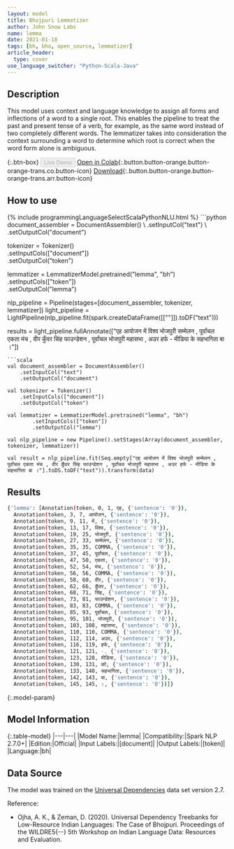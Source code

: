 ```yaml
---
layout: model
title: Bhojpuri Lemmatizer
author: John Snow Labs
name: lemma
date: 2021-01-18
tags: [bh, bho, open_source, lemmatizer]
article_header:
  type: cover
use_language_switcher: "Python-Scala-Java"
---
```


## Description

This model uses context and language knowledge to assign all forms and inflections of a word to a single root. This enables the pipeline to treat the past and present tense of a verb, for example, as the same word instead of two completely different words. The lemmatizer takes into consideration the context surrounding a word to determine which root is correct when the word form alone is ambiguous.

{:.btn-box}
<button class="button button-orange" disabled>Live Demo</button>
[Open in Colab](https://colab.research.google.com/github/JohnSnowLabs/spark-nlp-workshop/blob/master/tutorials/Certification_Trainings/Public/3.SparkNLP_Pretrained_Models.ipynb){:.button.button-orange.button-orange-trans.co.button-icon}
[Download](https://s3.amazonaws.com/auxdata.johnsnowlabs.com/public/models/lemma_bh_2.7.0_2.4_1610989221391.zip){:.button.button-orange.button-orange-trans.arr.button-icon}

## How to use



<div class="tabs-box" markdown="1">
{% include programmingLanguageSelectScalaPythonNLU.html %}
```python
document_assembler = DocumentAssembler() \
    .setInputCol("text") \
    .setOutputCol("document")

tokenizer = Tokenizer()\
    .setInputCols(["document"]) \
    .setOutputCol("token")

lemmatizer = LemmatizerModel.pretrained("lemma", "bh") \
        .setInputCols(["token"]) \
        .setOutputCol("lemma")

nlp_pipeline = Pipeline(stages=[document_assembler, tokenizer, lemmatizer])
light_pipeline = LightPipeline(nlp_pipeline.fit(spark.createDataFrame([[""]]).toDF("text")))

results = light_pipeline.fullAnnotate(["एह आयोजन में विश्व भोजपुरी सम्मेलन , पूर्वांचल एकता मंच , वीर कुँवर सिंह फाउन्डेशन , पूर्वांचल भोजपुरी महासभा , अउर हर्फ - मीडिया के सहभागिता बा ।"])
```
```scala
val document_assembler = DocumentAssembler()
    .setInputCol("text")
    .setOutputCol("document")

val tokenizer = Tokenizer()
    .setInputCols(["document"])
    .setOutputCol("token")

val lemmatizer = LemmatizerModel.pretrained("lemma", "bh")
        .setInputCols(["token"])
        .setOutputCol("lemma")

val nlp_pipeline = new Pipeline().setStages(Array(document_assembler, tokenizer, lemmatizer))

val result = nlp_pipeline.fit(Seq.empty["एह आयोजन में विश्व भोजपुरी सम्मेलन , पूर्वांचल एकता मंच , वीर कुँवर सिंह फाउन्डेशन , पूर्वांचल भोजपुरी महासभा , अउर हर्फ - मीडिया के सहभागिता बा ।"].toDS.toDF("text")).transform(data)
```

</div>

## Results

```bash
{'lemma': [Annotation(token, 0, 1, एह, {'sentence': '0'}),
  Annotation(token, 3, 7, आयोजन, {'sentence': '0'}),
  Annotation(token, 9, 11, में, {'sentence': '0'}),
  Annotation(token, 13, 17, विश्व, {'sentence': '0'}),
  Annotation(token, 19, 25, भोजपुरी, {'sentence': '0'}),
  Annotation(token, 27, 33, सम्मेलन, {'sentence': '0'}),
  Annotation(token, 35, 35, COMMA, {'sentence': '0'}),
  Annotation(token, 37, 45, पूर्वांचल, {'sentence': '0'}),
  Annotation(token, 47, 50, एकता, {'sentence': '0'}),
  Annotation(token, 52, 54, मंच, {'sentence': '0'}),
  Annotation(token, 56, 56, COMMA, {'sentence': '0'}),
  Annotation(token, 58, 60, वीर, {'sentence': '0'}),
  Annotation(token, 62, 66, कुँवर, {'sentence': '0'}),
  Annotation(token, 68, 71, सिंह, {'sentence': '0'}),
  Annotation(token, 73, 81, फाउन्डेशन, {'sentence': '0'}),
  Annotation(token, 83, 83, COMMA, {'sentence': '0'}),
  Annotation(token, 85, 93, पूर्वांचल, {'sentence': '0'}),
  Annotation(token, 95, 101, भोजपुरी, {'sentence': '0'}),
  Annotation(token, 103, 108, महासभा, {'sentence': '0'}),
  Annotation(token, 110, 110, COMMA, {'sentence': '0'}),
  Annotation(token, 112, 114, अउर, {'sentence': '0'}),
  Annotation(token, 116, 119, हर्फ, {'sentence': '0'}),
  Annotation(token, 121, 121, -, {'sentence': '0'}),
  Annotation(token, 123, 128, मीडिया, {'sentence': '0'}),
  Annotation(token, 130, 131, को, {'sentence': '0'}),
  Annotation(token, 133, 140, सहभागिता, {'sentence': '0'}),
  Annotation(token, 142, 143, बा, {'sentence': '0'}),
  Annotation(token, 145, 145, ।, {'sentence': '0'})]}
```

{:.model-param}
## Model Information

{:.table-model}
|---|---|
|Model Name:|lemma|
|Compatibility:|Spark NLP 2.7.0+|
|Edition:|Official|
|Input Labels:|[document]|
|Output Labels:|[token]|
|Language:|bh|

## Data Source

The model was trained on the [Universal Dependencies](http://universaldependencies.org) data set version 2.7. 


Reference:

- Ojha, A. K., & Zeman, D. (2020). Universal Dependency Treebanks for Low-Resource Indian Languages: The Case of Bhojpuri. Proceedings of the WILDRE5{--} 5th Workshop on Indian Language Data: Resources and Evaluation.
